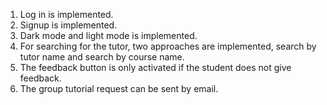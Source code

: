 1. Log in is implemented.
2. Signup is implemented.
3. Dark mode and light mode is implemented.
4. For searching for the tutor, two approaches are implemented, search by tutor name and search by course name. 
5. The feedback button is only activated if the student does not give feedback.
6. The group tutorial request can be sent by email.
